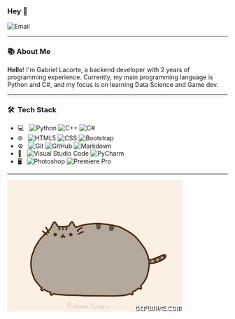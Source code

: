 

### Hey 👋
![Email](https://img.shields.io/badge/Email-lacortedev@proton.me-blue?style=flat-square&logo=gmail)

---------------------------------------------------------------------------------------------------------------------------------------------------------------------------------

### 📚 About Me

**Hello**! I'm Gabriel Lacorte, 
a backend developer with 2 years of programming experience. 
Currently, my main programming language is Python and C#, 
and my focus is on learning Data Science and Game dev.

---------------------------------------------------------------------------------------------------------------------------------------------------------------------------------

<h3> 🛠 &nbsp;Tech Stack</h3>

- 💻 &nbsp;
  ![Python](https://img.shields.io/badge/-Python-333333?style=flat&logo=python)
  ![C++](https://img.shields.io/badge/C++-333333?style=flat-square&logo=C%2B%2B&logoColor=007396)
  ![C#](https://img.shields.io/badge/Csharp-333333?style=flat-square&logo=C%2B%2B&logoColor=007396)
- 🌐 &nbsp;
  ![HTML5](https://img.shields.io/badge/-HTML5-333333?style=flat&logo=HTML5)
  ![CSS](https://img.shields.io/badge/-CSS-333333?style=flat&logo=CSS3&logoColor=1572B6)
  ![Bootstrap](https://img.shields.io/badge/-Bootstrap-333333?style=flat&logo=bootstrap&logoColor=563D7C)
- ⚙️ &nbsp;
  ![Git](https://img.shields.io/badge/-Git-333333?style=flat&logo=git)
  ![GitHub](https://img.shields.io/badge/-GitHub-333333?style=flat&logo=github)
  ![Markdown](https://img.shields.io/badge/-Markdown-333333?style=flat&logo=markdown)
- 🔧 &nbsp;
  ![Visual Studio Code](https://img.shields.io/badge/-Visual%20Studio%20Code-333333?style=flat&logo=visual-studio-code&logoColor=007ACC)
  ![PyCharm](https://img.shields.io/badge/-PyCharm-333333?style=flat&logo=pycharm-ide&logoColor=2C2255)
- 🖥 &nbsp;
  ![Photoshop](https://img.shields.io/badge/-Photoshop-333333?style=flat&logo=adobe-photoshop)
  ![Premiere Pro](https://img.shields.io/badge/-Premiere-333333?style=flat&logo=adobe-premiere-pro)
  
---------------------------------------------------------------------------------------------------------------------------------------------------------------------------------

  <img align="center" alt="GIF" src="https://github.com/Gabriel-Lacorte/Gabriel-Lacorte/blob/main/fatcat.gif" />
